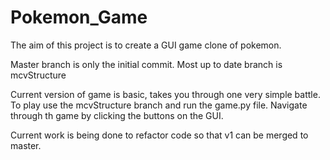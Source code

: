 # Pokemon_Game
The aim of this project is to create a GUI game clone of pokemon. 

Master branch is only the initial commit. Most up to date branch is mcvStructure

Current version of game is basic, takes you through one very simple battle. To play use the mcvStructure branch and run the game.py file. Navigate through th game by clicking the buttons on the GUI.

Current work is being done to refactor code so that v1 can be merged to master.
